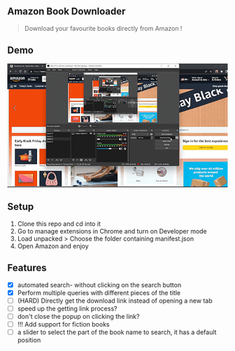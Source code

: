 Amazon Book Downloader
----

> Download your favourite books directly from Amazon !

Demo
---

<img src="assets/demoslow.gif" width="800">


Setup
---

1. Clone this repo and cd into it
2. Go to manage extensions in Chrome and turn on Developer mode
3. Load unpacked > Choose the folder containing manifest.json
4. Open Amazon and enjoy

Features
---

- [x] automated search- without clicking on the search button 
- [x] Perform multiple queries with different pieces of the title
- [ ] (HARD) Directly get the download link instead of opening a new tab 
- [ ] speed up the getting link process?
- [ ] don't close the popup on clicking the link?
- [ ] !!! Add support for fiction books
- [ ] a slider to select the part of the book name to search, it has a default position